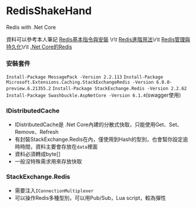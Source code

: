 # RedisShakeHand
Redis with .Net Core

資料可以參考本人筆記
[Redis基本指令與安裝](https://hackmd.io/@gs9TPhYbSPCyczQit5ucew/BJeNgZv2d) \r\t
[Redis進階用法](https://hackmd.io/@gs9TPhYbSPCyczQit5ucew/H15RTaMTu)\r\t
[Redis管理與持久化](https://hackmd.io/@gs9TPhYbSPCyczQit5ucew/SyXibtKad)\r\t
[.Net Core的Redis](https://hackmd.io/@gs9TPhYbSPCyczQit5ucew/SJrrmI6p_)

### 安裝套件
`Install-Package MessagePack -Version 2.2.113`
`Install-Package Microsoft.Extensions.Caching.StackExchangeRedis -Version 6.0.0-preview.6.21355.2`
`Install-Package StackExchange.Redis -Version 2.2.62`
`Install-Package Swashbuckle.AspNetCore -Version 6.1.4`(swagger使用)


### IDistributedCache
- IDistributedCache是 .Net Core內建的分散式快取，只能使用Get、Set、Remove、Refresh
- 有封裝StackExchange.Redis在內，僅使用到Hash的型別，也會幫你設定逾時時間，資料主要會存放在`data`裡面
- 資料必須轉成byte[]
- 一般沒特殊需求用來存放快取
### StackExchange.Redis
- 需要注入`IConnectionMultiplexer`
- 可以操作Redis多種型別，可以用Pub/Sub，Lua script，較為彈性
